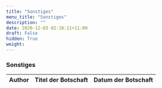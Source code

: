 ```yaml
---
title: "Sonstiges"
menu_title: "Sonstiges"
description: ""
date: 2020-12-03 02:18:11+11:00
draft: False
hidden: True
weight:
---
```

### Sonstiges



**Author** | **Titel der Botschaft** | **Datum der Botschaft**  
---|---|---
